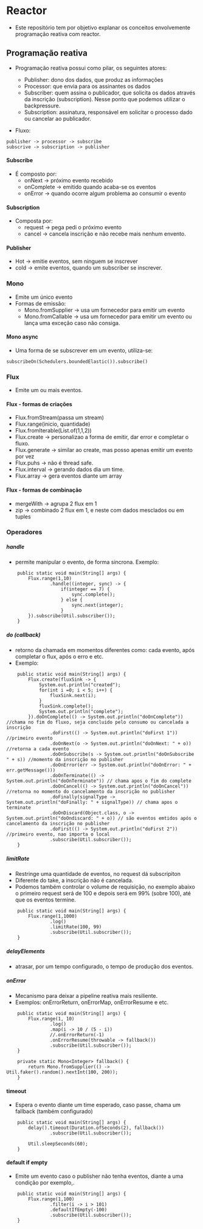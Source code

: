 # Reactor
- Este repositório tem por objetivo explanar os conceitos envolvemente programação reativa com reactor.

## Programação reativa
- Programação reativa possui como pilar, os seguintes atores:
  - Publisher: dono dos dados, que produz as informações
  - Processor: que envia para os assinantes os dados
  - Subscriber: quem assina o publicador, que solicita os dados através da inscrição (subscription). Nesse ponto que podemos utilizar o backpressure.
  - Subscription: assinatura, responsável em solicitar o processo dado ou cancelar ao publicador.

- Fluxo:
```
publisher -> processor -> subscribe
subscrive -> subscription -> publisher
```
#### Subscribe
- É composto por:
  - onNext -> próximo evento recebido
  - onComplete -> emitido quando acaba-se os eventos
  - onError -> quando ocorre algum problema ao consumir o evento

#### Subscription
- Composta por:
  - request -> pega pedi o próximo evento
  - cancel -> cancela  inscrição e não recebe mais nenhum envento.

#### Publisher
- Hot -> emitie eventos, sem ninguem se inscrever
- cold -> emite eventos, quando um subscriber se inscrever.

### Mono
- Emite um único evento
- Formas de emissão:
  - Mono.fromSupplier -> usa um fornecedor para emitir um evento
  - Mono.fromCallable -> usa um fornecedor para emitir um evento ou lança uma exceção caso não consiga.
   
#### Mono async
- Uma forma de se subscrever em um evento, utiliza-se:
```
subscribeOn(Schedulers.boundedElastic()).subscribe()
```

### Flux
- Emite um ou mais eventos.

#### Flux - formas de criações
- Flux.fromStream(passa um stream)
- Flux.range(inicio, quantidade)
- Flux.fromIterable(List.of(1,1,2))
- Flux.create -> personalizao a forma de emitir, dar error e completar o fluxo.
- Flux.generate -> similar ao create, mas posso apenas emitir um evento por vez
- Flux.puhs -> não é thread safe.
- Flux.interval -> gerando dados dia um time.
- Flux.array -> gera eventos diante um array

#### Flux - formas de combinação
- mergeWith -> agrupa 2 flux em 1
- zip -> combinado 2 flux em 1, e neste com dados mesclados ou em tuples

### Operadores
##### handle
- permite manipular o evento, de forma sincrona. Exemplo:
```
    public static void main(String[] args) {
        Flux.range(1,10)
                .handle((integer, sync) -> {
                    if(integer == 7) {
                        sync.complete();
                    } else {
                        sync.next(integer);
                    }
        }).subscribe(Util.subscriber());
    }
```
##### do (callback)
- retorno da chamada em momentos diferentes como: cada evento, após completar o flux, após o erro e etc.
- Exemplo:

```
    public static void main(String[] args) {
        Flux.create(fluxSink -> {
            System.out.println("created");
            for(int i =0; i < 5; i++) {
                fluxSink.next(i);
            }
            fluxSink.complete();
            System.out.println("complete");
        }).doOnComplete(() -> System.out.println("doOnComplete")) //chama no fim do fluxo, seja concluido pelo consumo ou cancelada a inscrição
                .doFirst(() -> System.out.println("doFirst 1")) //primeiro evento
                .doOnNext(o -> System.out.println("doOnNext: " + o)) //retorna a cada evento
                .doOnSubscribe(s -> System.out.println("doOnSubscribe " + s)) //momento da inscrição no publisher
                .doOnError(err -> System.out.println("doOnError: " + err.getMessage()))
                .doOnTerminate(() -> System.out.println("doOnTerminate")) // chama apos o fim do complete
                .doOnCancel(() -> System.out.println("doOnCancel")) //retorna no momento do cancelamento da inscrição no publisher
                .doFinally(signalType -> System.out.println("doFinally: " + signalType)) // chama apos o terminate
                .doOnDiscard(Object.class, o -> System.out.println("doOndiscard: " + o)) // são eventos emtidos após o cancelamento da inscrição no publisher
                .doFirst(() -> System.out.println("doFirst 2")) //primeiro evento, nao importa o local
                .subscribe(Util.subscriber());
    }
```  

##### limitRate
- Restringe uma quantidade de eventos, no request dá subscripiton
- Diferente do take, a inscrição não é cancelada.
- Podemos também controlar o volume de requisição, no exemplo abaixo o primeiro request será de 100 e depois será em 99% (sobre 100), até que os eventos termine.
```
    public static void main(String[] args) {
        Flux.range(1,1000)
                .log()
                .limitRate(100, 99)
                .subscribe(Util.subscriber());
    }
```
##### delayElements
- atrasar, por um tempo configurado, o tempo de produção dos eventos.

##### onError
- Mecanismo para deixar a pipeline reativa mais resiliente.
- Exemplos: onErrorReturn, onErrorMap, onErrorResume e etc.
```
    public static void main(String[] args) {
        Flux.range(1, 10)
                .log()
                .map(i -> 10 / (5 - i))
                //.onErrorReturn(-1)
                .onErrorResume(throwable -> fallback())
                .subscribe(Util.subscriber());
    }

    private static Mono<Integer> fallback() {
        return Mono.fromSupplier(() -> Util.faker().random().nextInt(100, 200));
    }
```    
#### timeout
- Espera o evento diante um time esperado, caso passe, chama um fallback (também configurado)
```
    public static void main(String[] args) {
        delay().timeout(Duration.ofSeconds(2), fallback())
                .subscribe(Util.subscriber());
        
        Util.sleepSeconds(60);
    }
```
#### default if empty
- Emite um evento caso o publisher não tenha eventos, diante a uma condição por exemplo,.
```
    public static void main(String[] args) {
        Flux.range(1,100)
                .filter(i -> i > 101)
                .defaultIfEmpty(-100)
                .subscribe(Util.subscriber());
    }
```    
